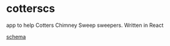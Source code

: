 # cotterscs
app to help Cotters Chimney Sweep sweepers. Written in React

<a href="https://github.com/cotterjd/cruise/blob/master/prisma/datamodel.graphql">schema</a>
